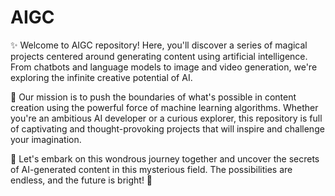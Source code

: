 # AIGC

✨ Welcome to AIGC repository! Here, you'll discover a series of magical projects centered around generating content using artificial intelligence. From chatbots and language models to image and video generation, we're exploring the infinite creative potential of AI.

🧠 Our mission is to push the boundaries of what's possible in content creation using the powerful force of machine learning algorithms. Whether you're an ambitious AI developer or a curious explorer, this repository is full of captivating and thought-provoking projects that will inspire and challenge your imagination.

🔮 Let's embark on this wondrous journey together and uncover the secrets of AI-generated content in this mysterious field. The possibilities are endless, and the future is bright! 🚀
